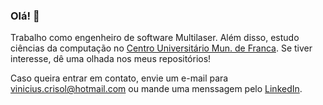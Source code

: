 ### Olá! 👋

Trabalho como engenheiro de software Multilaser. Além disso, estudo ciências da computação no [Centro Universitário Mun. de Franca](https://www.unifacef.com.br/). Se tiver interesse, dê uma olhada nos meus repositórios!

Caso queira entrar em contato, envie um e-mail para vinicius.crisol@hotmail.com ou mande uma menssagem pelo [LinkedIn](https://linkedin.com/in/viníciuscrisol/).
